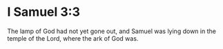 # I Samuel 3:3

The lamp of God had not yet gone out, and Samuel was lying down in the temple of the Lord, where the ark of God was.

